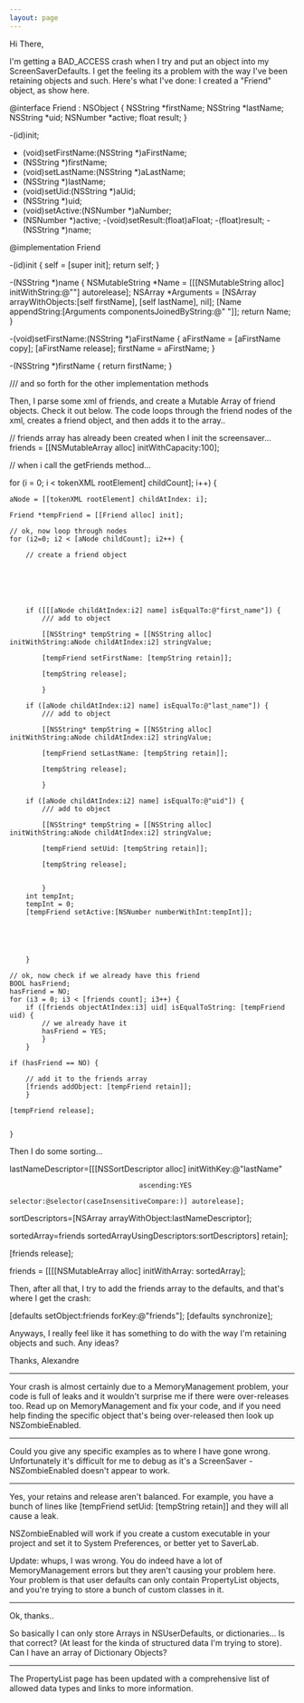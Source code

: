 ```yaml
---
layout: page
---
```




Hi There,

I'm getting a BAD_ACCESS crash when I try and put an object into my ScreenSaverDefaults. I get the feeling its a problem with the way I've been retaining objects and such. Here's what I've done: I created a "Friend" object, as show here.

    

@interface Friend : NSObject {
	NSString	*firstName;
	NSString	*lastName;
	NSString	*uid;
	NSNumber	*active;
	float		result;
}

-(id)init;
- (void)setFirstName:(NSString *)aFirstName;
- (NSString *)firstName;
- (void)setLastName:(NSString *)aLastName;
- (NSString *)lastName;
- (void)setUid:(NSString *)aUid;
- (NSString *)uid;
- (void)setActive:(NSNumber *)aNumber;
- (NSNumber *)active;
-(void)setResult:(float)aFloat;
-(float)result;
-(NSString *)name;

@implementation Friend

-(id)init
{
self = [super init];
return self;
}

-(NSString *)name
{
	NSMutableString *Name = [[[NSMutableString alloc]  initWithString:@""] autorelease];
	NSArray *Arguments = [NSArray arrayWithObjects:[self firstName], [self lastName], nil];
	[Name appendString:[Arguments componentsJoinedByString:@" "]];
	return Name;
}

-(void)setFirstName:(NSString *)aFirstName
{
	aFirstName = [aFirstName copy];
	[aFirstName release];
	firstName = aFirstName;
}

-(NSString *)firstName
{
	return firstName;
}

/// and so forth for the other implementation methods



Then, I parse some xml of friends, and create a Mutable Array of friend objects. Check it out below. The code loops through the friend nodes of the xml, creates a friend object, and then adds it to the array..

    

// friends array has already been created when I init the screensaver...
friends = [[NSMutableArray alloc] initWithCapacity:100];


// when i call the getFriends method...

for (i = 0; i < tokenXML rootElement] childCount]; i++) {
	
	aNode = [[tokenXML rootElement] childAtIndex: i];
	
	Friend *tempFriend = [[Friend alloc] init];
	
	// ok, now loop through nodes
	for (i2=0; i2 < [aNode childCount]; i2++) {
		
		// create a friend object
		
		
		
		
		
		
		if ([[[aNode childAtIndex:i2] name] isEqualTo:@"first_name"]) {
			/// add to object
			
			[[NSString* tempString = [[NSString alloc] initWithString:aNode childAtIndex:i2] stringValue;
			
			[tempFriend setFirstName: [tempString retain]];
			
			[tempString release];
			
			}
		
		if ([aNode childAtIndex:i2] name] isEqualTo:@"last_name"]) {
			/// add to object
			
			[[NSString* tempString = [[NSString alloc] initWithString:aNode childAtIndex:i2] stringValue;
			
			[tempFriend setLastName: [tempString retain]];
			
			[tempString release];
			
			}
			
		if ([aNode childAtIndex:i2] name] isEqualTo:@"uid"]) {
			/// add to object
			
			[[NSString* tempString = [[NSString alloc] initWithString:aNode childAtIndex:i2] stringValue;
			
			[tempFriend setUid: [tempString retain]];
			
			[tempString release];

			
			}
		int tempInt;
		tempInt = 0;
		[tempFriend setActive:[NSNumber numberWithInt:tempInt]];
		
		
		
		
		
		}
	
	// ok, now check if we already have this friend
	BOOL hasFriend;
	hasFriend = NO;
	for (i3 = 0; i3 < [friends count]; i3++) {
		if ([friends objectAtIndex:i3] uid] isEqualToString: [tempFriend uid) {
			// we already have it
			hasFriend = YES;
			}
		}

	if (hasFriend == NO) {
		
		// add it to the friends array
		[friends addObject: [tempFriend retain]];
		}
	
	[tempFriend release];
	
	
	}







Then I do some sorting...

    
 lastNameDescriptor=[[[NSSortDescriptor alloc] initWithKey:@"lastName" 

									ascending:YES
									selector:@selector(caseInsensitiveCompare:)] autorelease];

sortDescriptors=[NSArray arrayWithObject:lastNameDescriptor];

sortedArray=friends sortedArrayUsingDescriptors:sortDescriptors] retain];

[friends release];

friends = [[[[NSMutableArray alloc] initWithArray: sortedArray];



Then, after all that, I try to add the friends array to the defaults, and that's where I get the crash:

    

[defaults setObject:friends forKey:@"friends"];
[defaults synchronize];




Anyways, I really feel like it has something to do with the way I'm retaining objects and such. Any ideas?

Thanks,
Alexandre

----
Your crash is almost certainly due to a MemoryManagement problem, your code is full of leaks and it wouldn't surprise me if there were over-releases too. Read up on MemoryManagement and fix your code, and if you need help finding the specific object that's being over-released then look up NSZombieEnabled.

----
Could you give any specific examples as to where I have gone wrong. Unfortunately it's difficult for me to debug as it's a ScreenSaver - NSZombieEnabled doesn't appear to work.

----
Yes, your retains and release aren't balanced. For example, you have a bunch of lines like     [tempFriend setUid: [tempString retain]] and they will all cause a leak.

NSZombieEnabled will work if you create a custom executable in your project and set it to System Preferences, or better yet to SaverLab.

Update: whups, I was wrong. You do indeed have a lot of MemoryManagement errors but they aren't causing your problem here. Your problem is that user defaults can only contain PropertyList objects, and you're trying to store a bunch of custom classes in it.

----
Ok, thanks..

So basically I can only store Arrays in NSUserDefaults, or dictionaries... Is that correct? (At least for the kinda of structured data I'm trying to store). Can I have an array of Dictionary Objects?

----
The PropertyList page has been updated with a comprehensive list of allowed data types and links to more information.
